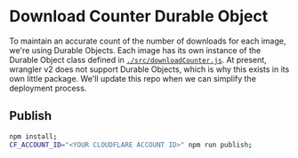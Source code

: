 # Download Counter Durable Object

To maintain an accurate count of the number of downloads for each image, we're using Durable Objects. Each image has its own instance of the Durable Object class defined in [`./src/downloadCounter.js`](./src/downloadCounter.js). At present, wrangler v2 does not support Durable Objects, which is why this exists in its own little package. We'll update this repo when we can simplify the deployment process.

## Publish

```sh
npm install;
CF_ACCOUNT_ID="<YOUR CLOUDFLARE ACCOUNT ID>" npm run publish;
```
